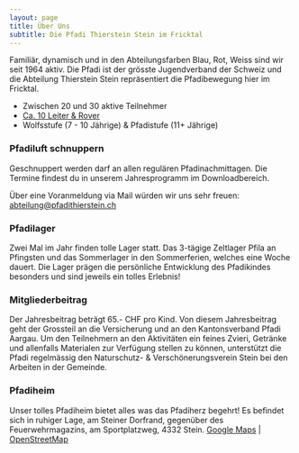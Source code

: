 ```yaml
---
layout: page
title: Über Uns
subtitle: Die Pfadi Thierstein Stein im Fricktal
---
```


Familiär, dynamisch und in den Abteilungsfarben Blau, Rot, Weiss sind wir seit 1964 aktiv. Die Pfadi ist der grösste Jugendverband der Schweiz und die Abteilung Thierstein Stein repräsentiert die Pfadibewegung hier im Fricktal.

- Zwischen 20 und 30 aktive Teilnehmer
- [Ca. 10 Leiter & Rover](/team)
- Wolfsstufe (7 - 10 Jährige) & Pfadistufe (11+ Jährige)

### Pfadiluft schnuppern
Geschnuppert werden darf an allen regulären Pfadinachmittagen. Die Termine findest du in unserem Jahresprogramm im Downloadbereich.

Über eine Voranmeldung via Mail würden wir uns sehr freuen:
[abteilung@pfadithierstein.ch](mailto:abteilung@pfadithierstein.ch)

### Pfadilager
Zwei Mal im Jahr finden tolle Lager statt. Das 3-tägige Zeltlager Pfila an Pfingsten und das Sommerlager in den Sommerferien, welches eine Woche dauert. Die Lager prägen die persönliche Entwicklung des Pfadikindes besonders und sind jeweils ein tolles Erlebnis!

### Mitgliederbeitrag
Der Jahresbeitrag beträgt 65.- CHF pro Kind. Von diesem Jahresbeitrag geht der Grossteil an die Versicherung und an den Kantonsverband Pfadi Aargau.
Um den Teilnehmern an den Aktivitäten ein feines Zvieri, Getränke und allenfalls Materialen zur Verfügung stellen zu können, unterstützt die Pfadi regelmässig den Naturschutz- & Verschönerungsverein Stein bei den Arbeiten in der Gemeinde.

### Pfadiheim
Unser tolles Pfadiheim bietet alles was das Pfadiherz begehrt! Es befindet sich in ruhiger Lage, am Steiner Dorfrand, gegenüber des Feuerwehrmagazins, am Sportplatzweg, 4332 Stein. [Google Maps](https://maps.app.goo.gl/fRyNXKjTyYf8EQ949) | [OpenStreetMap](https://www.openstreetmap.org/way/169547719)
